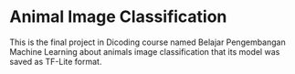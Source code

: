 # Animal Image Classification

This is the final project in Dicoding course named Belajar Pengembangan Machine Learning about animals image classification that its model was saved as TF-Lite format.